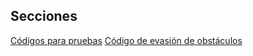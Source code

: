 ## Secciones

[Códigos para pruebas](./component_test/)
[Código de evasión de obstáculos](./maquina_estados/)
